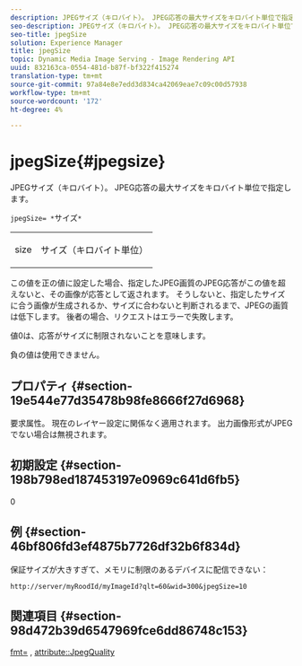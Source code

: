 ```yaml
---
description: JPEGサイズ（キロバイト）。 JPEG応答の最大サイズをキロバイト単位で指定します。
seo-description: JPEGサイズ（キロバイト）。 JPEG応答の最大サイズをキロバイト単位で指定します。
seo-title: jpegSize
solution: Experience Manager
title: jpegSize
topic: Dynamic Media Image Serving - Image Rendering API
uuid: 832163ca-0554-481d-b87f-bf322f415274
translation-type: tm+mt
source-git-commit: 97a84e8e7edd3d834ca42069eae7c09c00d57938
workflow-type: tm+mt
source-wordcount: '172'
ht-degree: 4%

---
```



# jpegSize{#jpegsize}

JPEGサイズ（キロバイト）。 JPEG応答の最大サイズをキロバイト単位で指定します。

`jpegSize= *`サイズ`*`

<table id="simpletable_EC2A8D8B65854B45B9CB184DA1069355"> 
 <tr class="strow"> 
  <td class="stentry"> <p><span class="codeph"> <span class="varname"> size</span></span> </p> </td> 
  <td class="stentry"> <p>サイズ（キロバイト単位） </p></td> 
 </tr> 
</table>

この値を正の値に設定した場合、指定したJPEG画質のJPEG応答がこの値を超えないと、その画像が応答として返されます。 そうしないと、指定したサイズに合う画像が生成されるか、サイズに合わないと判断されるまで、JPEGの画質は低下します。 後者の場合、リクエストはエラーで失敗します。

値0は、応答がサイズに制限されないことを意味します。

負の値は使用できません。

## プロパティ {#section-19e544e77d35478b98fe8666f27d6968}

要求属性。 現在のレイヤー設定に関係なく適用されます。 出力画像形式がJPEGでない場合は無視されます。

## 初期設定 {#section-198b798ed187453197e0969c641d6fb5}

0

## 例 {#section-46bf806fd3ef4875b7726df32b6f834d}

保証サイズが大きすぎて、メモリに制限のあるデバイスに配信できない：

`http://server/myRoodId/myImageId?qlt=60&wid=300&jpegSize=10`

## 関連項目 {#section-98d472b39d6547969fce6dd86748c153}

[fmt=](../../../../../is-api/http-ref/image-serving-api-ref/c-http-protocol-reference/c-command-reference/r-is-http-fmt.md#reference-cdf10043423b45ba9fe15157fb3ae37a) ,  [attribute::JpegQuality](../../../../../is-api/image-catalog/image-serving-api-ref/c-image-catalog-reference/c-attributes-reference/r-jpegquality.md#reference-4a879e7c46024c8a898a9fd226f9eb09)
